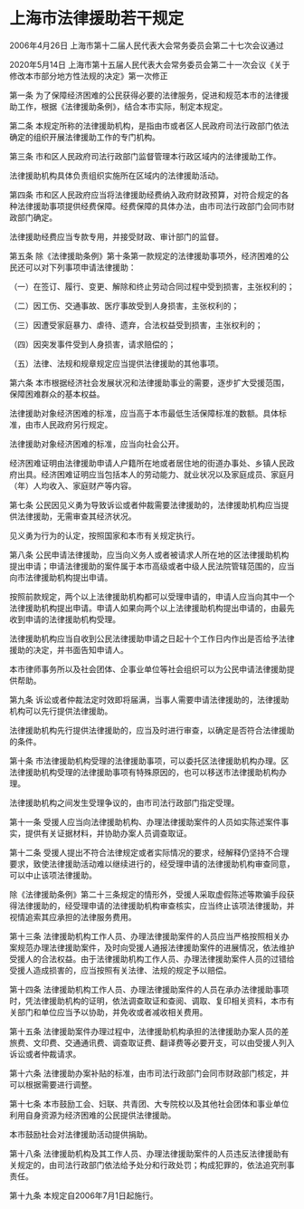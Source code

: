# 上海市法律援助若干规定

2006年4月26日 上海市第十二届人民代表大会常务委员会第二十七次会议通过

2020年5月14日 上海市第十五届人民代表大会常务委员会第二十一次会议《关于修改本市部分地方性法规的决定》第一次修正



第一条 为了保障经济困难的公民获得必要的法律服务，促进和规范本市的法律援助工作，根据《法律援助条例》，结合本市实际，制定本规定。

第二条 本规定所称的法律援助机构，是指由市或者区人民政府司法行政部门依法确定的组织开展法律援助工作的专门机构。

第三条 市和区人民政府司法行政部门监督管理本行政区域内的法律援助工作。

法律援助机构具体负责组织实施所在区域内的法律援助活动。

第四条 市和区人民政府应当将法律援助经费纳入政府财政预算，对符合规定的各种法律援助事项提供经费保障。经费保障的具体办法，由市司法行政部门会同市财政部门确定。

法律援助经费应当专款专用，并接受财政、审计部门的监督。

第五条 除《法律援助条例》第十条第一款规定的法律援助事项外，经济困难的公民还可以对下列事项申请法律援助：

（一）在签订、履行、变更、解除和终止劳动合同过程中受到损害，主张权利的；

（二）因工伤、交通事故、医疗事故受到人身损害，主张权利的；

（三）因遭受家庭暴力、虐待、遗弃，合法权益受到损害，主张权利的；

（四）因突发事件受到人身损害，请求赔偿的；

（五）法律、法规和规章规定应当提供法律援助的其他事项。

第六条 本市根据经济社会发展状况和法律援助事业的需要，逐步扩大受援范围，保障困难群众的基本权益。

法律援助对象经济困难的标准，应当高于本市最低生活保障标准的数额。具体标准，由市人民政府另行规定。

法律援助对象经济困难的标准，应当向社会公开。

经济困难证明由法律援助申请人户籍所在地或者居住地的街道办事处、乡镇人民政府出具。经济困难证明应当包括本人的劳动能力、就业状况以及家庭成员、家庭月（年）人均收入、家庭财产等内容。

第七条 公民因见义勇为导致诉讼或者仲裁需要法律援助的，法律援助机构应当提供法律援助，无需审查其经济状况。

见义勇为行为的认定，按照国家和本市有关规定执行。

第八条 公民申请法律援助，应当向义务人或者被请求人所在地的区法律援助机构提出申请；申请法律援助的案件属于本市高级或者中级人民法院管辖范围的，应当向市法律援助机构提出申请。

按照前款规定，两个以上法律援助机构都可以受理申请的，申请人应当向其中一个法律援助机构提出申请。申请人如果向两个以上法律援助机构提出申请的，由最先收到申请的法律援助机构受理。

法律援助机构应当自收到公民法律援助申请之日起十个工作日内作出是否给予法律援助的决定，并书面告知申请人。

本市律师事务所以及社会团体、企事业单位等社会组织可以为公民申请法律援助提供帮助。

第九条 诉讼或者仲裁法定时效即将届满，当事人需要申请法律援助的，法律援助机构可以先行提供法律援助。

法律援助机构先行提供法律援助的，应当及时进行审查，以确定是否符合法律援助的条件。

第十条 市法律援助机构受理的法律援助事项，可以委托区法律援助机构办理。区法律援助机构受理的法律援助事项有特殊原因的，也可以移送市法律援助机构办理。

法律援助机构之间发生受理争议的，由市司法行政部门指定受理。

第十一条 受援人应当向法律援助机构、办理法律援助案件的人员如实陈述案件事实，提供有关证据材料，并协助办案人员调查取证。

第十二条 受援人提出不符合法律规定或者实际情况的要求，经解释仍坚持不合理要求，致使法律援助活动难以继续进行的，经受理申请的法律援助机构审查同意，可以中止该项法律援助。

除《法律援助条例》第二十三条规定的情形外，受援人采取虚假陈述等欺骗手段获得法律援助的，经受理申请的法律援助机构审查核实，应当终止该项法律援助，并视情追索其应承担的法律服务费用。

第十三条 法律援助机构工作人员、办理法律援助案件的人员应当严格按照相关办案规范办理法律援助案件，及时向受援人通报法律援助案件的进展情况，依法维护受援人的合法权益。由于法律援助机构工作人员、办理法律援助案件人员的过错给受援人造成损害的，应当按照有关法律、法规的规定予以赔偿。

第十四条 法律援助机构工作人员、办理法律援助案件的人员在承办法律援助事项时，凭法律援助机构的证明，依法调查取证和查阅、调取、复印相关资料，本市有关部门和单位应当予以协助，并免收或者减收相关费用。

第十五条 法律援助案件办理过程中，法律援助机构承担的法律援助办案人员的差旅费、文印费、交通通讯费、调查取证费、翻译费等必要开支，可以由受援人列入诉讼或者仲裁请求。

第十六条 法律援助办案补贴的标准，由市司法行政部门会同市财政部门核定，并可以根据需要进行调整。

第十七条 本市鼓励工会、妇联、共青团、大专院校以及其他社会团体和事业单位利用自身资源为经济困难的公民提供法律援助。

本市鼓励社会对法律援助活动提供捐助。

第十八条 法律援助机构及其工作人员、办理法律援助案件的人员违反法律援助有关规定的，由司法行政部门依法给予处分和行政处罚；构成犯罪的，依法追究刑事责任。

第十九条 本规定自2006年7月1日起施行。